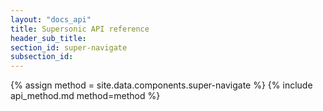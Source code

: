 ```yaml
---
layout: "docs_api"
title: Supersonic API reference
header_sub_title: 
section_id: super-navigate
subsection_id: 
---
```


{% assign method = site.data.components.super-navigate %}
{% include api_method.md method=method %}
